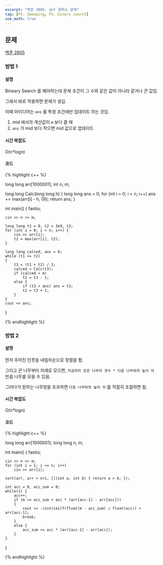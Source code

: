 ```yaml
---
excerpt: "백준 2805. 실수 잘하는 문제"
tag: [PS. Sweeping, PS. binary search]
use_math: true
---
```

## 문제

[백준 2805](https://www.acmicpc.net/problem/2805)

### 방법 1

#### 설명

Bineary Search 를 해야하는데 문제 조건이 그 수와 같은 값이 아니라 같거나 큰 값임.

그래서 바로 적용하면 문제가 생김.

이때 아이디어는 ```ans``` 를 특정 조건에만 업데이트 하는 것임.
1. mid 에서의 계산값이 ```m``` 보다 클 때
2. ```ans``` 가 mid 보다 작으면 mid 값으로 업데이트


#### 시간 복잡도

O(n*logn)


#### 코드

{% highlight c++ %}

long long arr[1000001];
int n, m;

long long Calc(long long h)
{
	long long ans = 0;
	for (int i = 0; i < n; i++)
		ans += max(arr[i] - h, 0ll);
	return ans;
}

int main()
{
	fastio;

	cin >> n >> m;
	
	long long t1 = 0, t2 = 3e9, t3;
	for (int i = 0; i < n; i++) {
		cin >> arr[i];
		t2 = max(arr[i], t2);
	}
	
	long long calced, ans = 0;
	while (t1 <= t2)
	{
		t3 = (t1 + t2) / 2;
		calced = Calc(t3);
		if (calced < m)
			t2 = t3 - 1;
		else {
			if (t3 > ans) ans = t3;
			t1 = t3 + 1;
		}
	}
	cout << ans;
}

{% endhighlight %}



### 방법 2


#### 설명

먼저 주어진 인풋을 내림차순으로 정렬을 함.

그리고 큰 나무부터 차례로 모으면, ```지금까지 모은 나무의 갯수 * 다음 나무와의 높이 차``` 만큼 나무를 모을 수 있음.

그러다가 원하는 나무양을 초과하면 ```다음 나무와의 높이 차``` 를 적절히 조절하면 됨.


#### 시간 복잡도

O(n*logn)


#### 코드

{% highlight c++ %}

long long arr[1000001];
long long n, m;

int main()
{
	fastio;

	cin >> n >> m;
	for (int i = 1; i <= n; i++)
		cin >> arr[i];
	
	sort(arr, arr + n+1, [](int a, int b) { return a > b; });
	
	int acc = 0, acc_sum = 0;
	while(1) {
		acc++;
		if (m <= acc_sum + acc * (arr[acc-1] - arr[acc]))
		{
			cout << -(int)ceilf(float(m - acc_sum) / float(acc)) + arr[acc-1];
			break;
		}
		else {
			acc_sum += acc * (arr[acc-1] - arr[acc]);
		}
	}
}

{% endhighlight %}